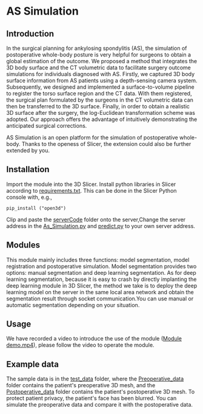 # AS Simulation

## Introduction

In the surgical planning for ankylosing spondylitis (AS), the simulation of postoperative whole-body posture is very helpful for surgeons to obtain a global estimation of the outcome. We proposed a method that integrates the 3D body surface and the CT volumetric data to facilitate surgery outcome simulations for individuals diagnosed with AS. Firstly, we captured 3D body surface information from AS patients using a depth-sensing camera system. Subsequently, we designed and implemented a surface-to-volume pipeline to register the torso surface region and the CT data. With them registered, the surgical plan formulated by the surgeons in the CT volumetric data can then be transferred to the 3D surface. Finally, in order to obtain a realistic 3D surface after the surgery, the log-Euclidean transformation scheme was adopted. Our approach offers the advantage of intuitively demonstrating the anticipated surgical corrections.

AS Simulation is an open platform for the simulation of postoperative whole-body. Thanks to the openess of Slicer, the extension could also be further extended by you.

## Installation

Import the module into the 3D Slicer. Install python libraries in Slicer according to [requirements.txt](https://github.com/szdxhwz/AS-surgery-outcome-simulation/blob/main/requirements.txt).  This can be done in the Slicer Python console with, e.g.,
```
pip_install ("open3d")
```
Clip and paste the [serverCode](https://github.com/szdxhwz/AS-surgery-outcome-simulation/tree/main/serverCode) folder onto the server,Change the server address in the [As_Simulation.py](https://github.com/szdxhwz/AS-surgery-outcome-simulation/blob/main/As_Simulation/As_Simulation.py) and [predict.py](https://github.com/szdxhwz/AS-surgery-outcome-simulation/blob/main/serverCode/SubdivNet-master/predict.py) to your own server address.


## Modules
This module mainly includes three functions: model segmentation, model registration and postoperative simulation. Model segmentation provides two options: manual segmentation and deep learning segmentation. As for deep learning segmentation, because it is easy to crash by directly implanting the deep learning module in 3D Slicer, the method we take is to deploy the deep learning model on the server in the same local area network and obtain the segmentation result through socket communication.You can use manual or automatic segmentation depending on your situation.

## Usage

We have recorded a video to introduce the use of the module ([Module demo.mp4](https://www.youtube.com/watch?v=03WNj2pbsAs)), please follow the video to operate the module.


## Example data
The sample data is in the [test_data](https://github.com/szdxhwz/AS-surgery-outcome-simulation/tree/main/test_data) folder, where the [Preoperative_data](https://github.com/szdxhwz/AS-surgery-outcome-simulation/tree/main/test_data/Preoperative_data) folder contains the patient's preoperative 3D mesh, and the [Postoperative_data](https://github.com/szdxhwz/AS-surgery-outcome-simulation/tree/main/test_data/Preoperative_data) folder contains the patient's postoperative 3D mesh. To protect patient privacy, the patient's face has been blurred. You can simulate the preoperative data and compare it with the postoperative data.

